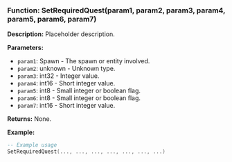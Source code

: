 ### Function: SetRequiredQuest(param1, param2, param3, param4, param5, param6, param7)

**Description:**
Placeholder description.

**Parameters:**
- `param1`: Spawn - The spawn or entity involved.
- `param2`: unknown - Unknown type.
- `param3`: int32 - Integer value.
- `param4`: int16 - Short integer value.
- `param5`: int8 - Small integer or boolean flag.
- `param6`: int8 - Small integer or boolean flag.
- `param7`: int16 - Short integer value.

**Returns:** None.

**Example:**

```lua
-- Example usage
SetRequiredQuest(..., ..., ..., ..., ..., ..., ...)
```

